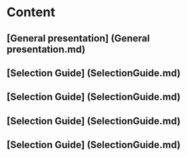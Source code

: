 # Content

## [General presentation] (General presentation.md)
## [Selection Guide] (SelectionGuide.md)
## [Selection Guide] (SelectionGuide.md)
## [Selection Guide] (SelectionGuide.md)
## [Selection Guide] (SelectionGuide.md)
